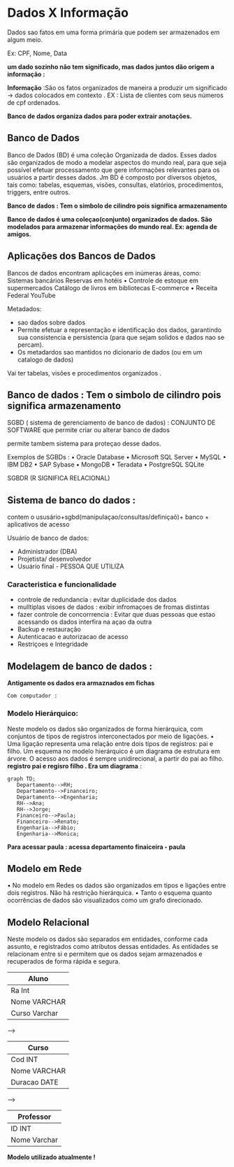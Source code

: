 # Dados X Informação  

Dados sao fatos em uma forma primária que podem ser armazenados em algum meio.

Ex: CPF, Nome, Data 

**um dado sozinho não tem significado, mas dados juntos dão origem a informação :**


**Informação** :São os fatos organizados de maneira a produzir um significado -> dados colocados em contexto . EX : Lista de clientes com seus números de cpf ordenados. 

**Banco de dados organiza dados para poder extrair anotações.**

## Banco de Dados

Banco de Dados (BD) é uma coleção
Organizada de dados. Esses dados são
organizados de modo a modelar aspectos do
mundo real, para que seja possível efetuar
processamento que gere informações relevantes
para os usuários a partir desses dados.
Jm BD é composto por diversos objetos, tais
como: tabelas, esquemas, visões, consultas,
elatórios, procedimentos, triggers, entre outros.

**Banco de dados : Tem o simbolo de cilindro pois significa armazenamento**

**Banco de dados é uma coleçao(conjunto)  organizados de dados. São modelados para armazenar informações do mundo real. Ex: agenda de amigos.** 

## Aplicações dos Bancos de Dados

Bancos de dados encontram aplicações em
inúmeras áreas, como:
Sistemas bancários
Reservas em hotéis
• Controle de estoque em supermercados
Catálogo de livros em bibliotecas
E-commerce
• Receita Federal
YouTube

Metadados:
* sao dados sobre dados 
* Permite efetuar a representação e identificação dos dados, garantindo sua consistencia e persistencia (para que sejam solidos e dados nao se percam).
* Os metadardos sao mantidos no dicionario de dados (ou em um catalogo de dados)
 

Vai ter tabelas, visões e procedimentos organizados . 


## Banco de dados : Tem o simbolo de cilindro pois significa armazenamento

 SGBD ( sistema de gerenciamento de banco de dados) : CONJUNTO DE SOFTWARE que permite criar ou alterar banco de dados

 permite tambem sistema para proteçao desse dados.

Exemplos de SGBDs :
• Oracle Database
• Microsoft SQL Server
• MySQL
• IBM DB2
• SAP Sybase
• MongoDB
• Teradata
• PostgreSQL
SQLite

 SGBDR (R SIGNIFICA RELACIONAL) 


 ## Sistema de banco do dados : 

 contem o  ususário+sgbd(manipulaçao/consultas/definiçaõ)+ banco + aplicativos de acesso 

 Usuário de banco de dados:

 * Administrador (DBA)
 * Projetista/ desenvolvedor
 * Usuário final  - PESSOA QUE UTILIZA

 ### Caracteristica e funcionalidade 

 * controle de redundancia : evitar duplicidade dos dados
 * mulltiplas visoes de dados : exibir infromaçoes de fromas distintas 
 * fazer controle de concorrrencia : Evitar que duas pessoas que estao acessando os dados interfira na açao da outra 
 * Backup e restauração 
 * Autenticacao e autorizacao de acesso 
 * Restriçoes e Integridade 

 ## Modelagem de banco de dados : 

 **Antigamente os dados era armaznados em fichas**


    Com computador : 

 ### Modelo Hierárquico:

Neste modelo os dados são organizados de
forma hierárquica, com conjuntos de tipos de
registros interconectados por meio de
ligações.
• Uma ligação representa uma relação entre
dois tipos de registros: pai e filho.
Um esquema no modelo hierárquico é um
diagrama de estrutura em árvore.
O acesso aos dados é sempre unidirecional, a
partir do pai ao filho.
  **registro pai e regisro filho . Era um diagrama** : 

 ```mermaid
graph TD;
    Departamento-->RH;
    Departamento-->Financeiro;
    Departamento-->Engenharia;
    RH-->Ana;
    RH-->Jorge;
    Financeiro-->Paula;
    Financeiro-->Renato;
    Engenharia-->Fábio;
    Engenharia-->Monica;
```

**Para acessar paula : acessa departamento finaiceira - paula**


## Modelo em Rede

• No modelo em Redes os dados são
organizados em tipos e ligações
entre dois registros.
Não há restrição hierárquica.
• Tanto o esquema quanto
ocorrências de dados são
visualizados como um grafo
direcionado.


## Modelo Relacional

Neste modelo os dados são separados em
entidades, conforme cada assunto, e
registrados como atributos dessas
entidades.
As entidades se relacionam entre si e
permitem que os dados sejam
armazenados e recuperados de forma
rápida e segura.

|Aluno|
|-----|
|Ra Int|
|Nome VARCHAR|
|Curso Varchar|  

-->

|Curso|
|-----|
|Cod INT|
|Nome VARCHAR|
|Duracao DATE|

-->

|Professor|
|---------|
|ID INT|
|Nome Varchar|

**Modelo utilizado atualmente !**



